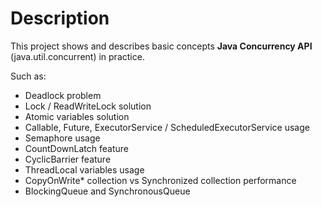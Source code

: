 # Description
This project shows and describes basic concepts **Java Concurrency API** (java.util.concurrent) in practice. 

Such as:
- Deadlock problem
- Lock / ReadWriteLock solution
- Atomic variables solution
- Callable, Future, ExecutorService / ScheduledExecutorService usage
- Semaphore usage
- CountDownLatch feature
- CyclicBarrier feature
- ThreadLocal variables usage
- CopyOnWrite* collection vs Synchronized collection performance
- BlockingQueue and SynchronousQueue
